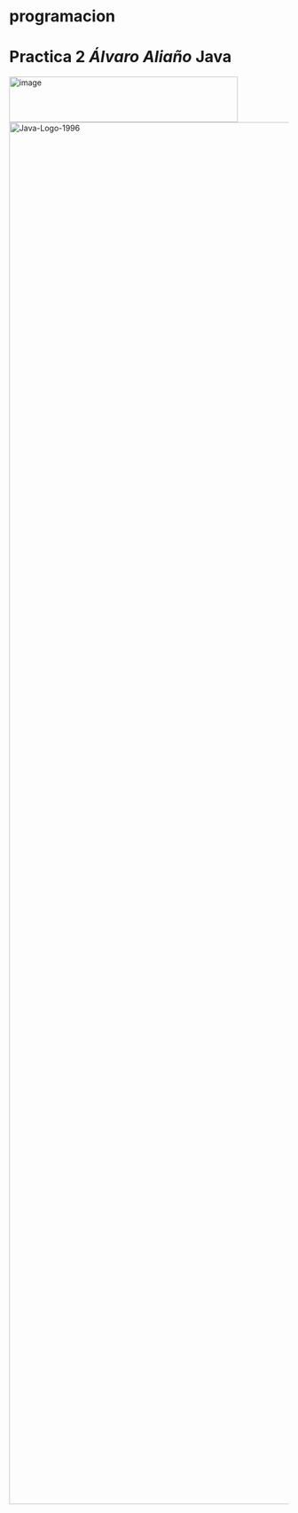 # programacion
# **Practica 2** *Álvaro Aliaño* **Java**
<img width="412" height="82" alt="image" src="https://github.com/user-attachments/assets/74a82801-160b-4745-bde5-8c99e856d04f" />
<img width="3962" height="2492" alt="Java-Logo-1996" src="https://github.com/user-attachments/assets/1b6f44d8-3752-4eba-b486-06115cd0a316" />
